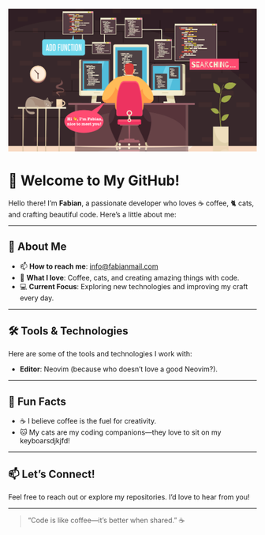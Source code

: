 ![Banner!](welcome.png)

# 👋 Welcome to My GitHub!

Hello there! I’m **Fabian**, a passionate developer who loves ☕ coffee, 🐈 cats, and crafting beautiful code. Here’s a little about me:

---

## 🌟 About Me

- 📫 **How to reach me**: [info@fabianmail.com](mailto:info@fabianmail.com)
- 📖 **What I love**: Coffee, cats, and creating amazing things with code.
- 💻 **Current Focus**: Exploring new technologies and improving my craft every day.

---

## 🛠️ Tools & Technologies

Here are some of the tools and technologies I work with:

- **Editor**: Neovim (because who doesn’t love a good Neovim?).

---

## 🌱 Fun Facts

- ☕ I believe coffee is the fuel for creativity.
- 🐱 My cats are my coding companions—they love to sit on my keyboarsdjkjfd!

---

## 📫 Let’s Connect!

Feel free to reach out or explore my repositories. I’d love to hear from you!

---

> “Code is like coffee—it’s better when shared.” ☕
